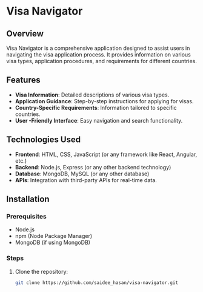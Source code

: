 # Visa Navigator

## Overview
Visa Navigator is a comprehensive application designed to assist users in navigating the visa application process. It provides information on various visa types, application procedures, and requirements for different countries.

## Features
- **Visa Information**: Detailed descriptions of various visa types.
- **Application Guidance**: Step-by-step instructions for applying for visas.
- **Country-Specific Requirements**: Information tailored to specific countries.
- **User -Friendly Interface**: Easy navigation and search functionality.

## Technologies Used
- **Frontend**: HTML, CSS, JavaScript (or any framework like React, Angular, etc.)
- **Backend**: Node.js, Express (or any other backend technology)
- **Database**: MongoDB, MySQL (or any other database)
- **APIs**: Integration with third-party APIs for real-time data.

## Installation

### Prerequisites
- Node.js
- npm (Node Package Manager)
- MongoDB (if using MongoDB)

### Steps
1. Clone the repository:
   ```bash
   git clone https://github.com/saidee_hasan/visa-navigator.git
